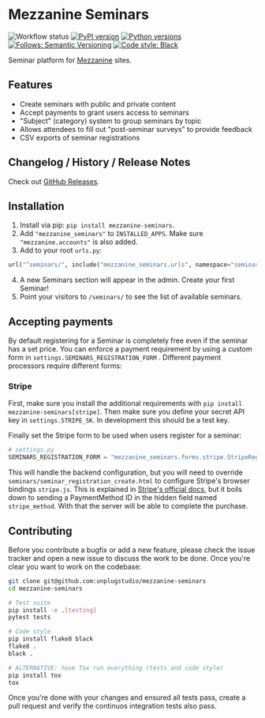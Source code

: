 # Mezzanine Seminars

![Workflow status](https://github.com/unplugstudio/mezzanine-seminars/workflows/Test%20and%20release/badge.svg)
[![PyPI version](https://badge.fury.io/py/mezzanine-seminars.svg)](https://pypi.org/project/mezzanine-seminars/)
[![Python versions](https://img.shields.io/pypi/pyversions/mezzanine-seminars)](https://pypi.org/project/mezzanine-seminars/)
[![Follows: Semantic Versioning](https://img.shields.io/badge/follows-SemVer-blue.svg)](https://semver.org/)
[![Code style: Black](https://img.shields.io/badge/code%20style-black-000000.svg)](https://github.com/psf/black)

Seminar platform for [Mezzanine](http://mezzanine.jupo.org/) sites.

## Features

- Create seminars with public and private content
- Accept payments to grant users access to seminars
- "Subject" (category) system to group seminars by topic
- Allows attendees to fill out "post-seminar surveys" to provide feedback
- CSV exports of seminar registrations

## Changelog / History / Release Notes

Check out [GitHub Releases](https://github.com/unplugstudio/mezzanine-seminars/releases).

## Installation

1. Install via pip: `pip install mezzanine-seminars`.
2. Add `"mezzanine_seminars"` to `INSTALLED_APPS`. Make sure `"mezzanine.accounts"` is also added.
3. Add to your root `urls.py`:

```python
url("^seminars/", include("mezzanine_seminars.urls", namespace="seminars"))
```

4. A new Seminars section will appear in the admin. Create your first Seminar!
5. Point your visitors to `/seminars/` to see the list of available seminars.

## Accepting payments

By default registering for a Seminar is completely free even if the seminar has a set price. You can enforce a payment requirement by using a custom form in `settings.SEMINARS_REGISTRATION_FORM` . Different payment processors require different forms:

### Stripe

First, make sure you install the additional requirements with `pip install mezzanine-seminars[stripe]`. Then make sure you define your secret API key in `settings.STRIPE_SK`. In development this should be a test key.

Finally set the Stripe form to be used when users register for a seminar:

```python
# settings.py
SEMINARS_REGISTRATION_FORM = "mezzanine_seminars.forms.stripe.StripeRegistrationForm"
```

This will handle the backend configuration, but you will need to override `seminars/seminar_registration_create.html` to configure Stripe's browser bindings `stripe.js`. This is explained in [Stripe's official docs](https://stripe.com/docs/payments/accept-a-payment-synchronously), but it boils down to sending a PaymentMethod ID in the hidden field named `stripe_method`. With that the server will be able to complete the purchase.

## Contributing

Before you contribute a bugfix or add a new feature, please check the issue tracker and open a new issue to discuss the work to be done. Once you're clear you want to work on the codebase:

```bash
git clone git@github.com:unplugstudio/mezzanine-seminars
cd mezzanine-seminars

# Test suite
pip install -e .[testing]
pytest tests

# Code style
pip install flake8 black
flake8 .
black .

# ALTERNATIVE: have Tox run everything (tests and code style)
pip install tox
tox
```

Once you're done with your changes and ensured all tests pass, create a pull request and verify the continuos integration tests also pass.

